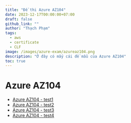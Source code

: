 ```yaml
---
title: "Đề thi Azure AZ104"
date: 2023-12-17T00:00:00+07:00
draft: false
github_link: ""
author: "Thạch Phạm"
tags:
  - aws
  - certificate
  - CLF
image: /images/azure-exam/azureaz104.png
description: "Ở đây có mấy cái đề mẫu của Azure AZ104"
toc: true
---
```

# Azure AZ104
- [Azure AZ104 - test1](Azure-az104-test1.html)
- [Azure AZ104 - test2](Azure-az104-test2.html)
- [Azure AZ104 - test3](Azure-az104-test3.html)
- [Azure AZ104 - test4](Azure-az104-test4.html)
<!-- <html lang="en" class="mdl-js"><head>
    <meta charset="UTF-8">
    <meta http-equiv="X-UA-Compatible" content="IE=edge">
    <meta name="viewport" content="width=device-width, initial-scale=1.0">
    <title>Mục lục | Azure Practice Exams</title>
<body>
    <ul>
        <li><a href="az104-de1.html">az104-de1</a></li>
        <li><a href="az104-de2.html">az104-de2</a></li>
        <li><a href="az104-de3.html">az104-de3</a></li>
        <li><a href="az104-de4.html">az104-de4</a></li>
    </ul>
</body></html> -->